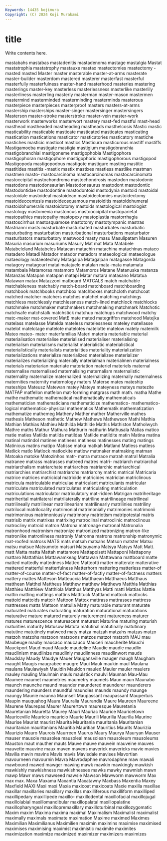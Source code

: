 ```yaml
---
Keywords: 14435 kojimura
Copyright: (C) 2024 Koji Murakami
---
```


# title

Write contents here.



 mastabahs
mastabas mastadenitis mastadenoma mastage mastalgia Mastat mastatrophia mastatrophy mastauxe mastax
mastectomies mastectomy -masted masted Master master masterable master-at-arms masterate master-builder
masterdom mastered masterer masterfast masterful masterfully masterfulness master-hand masterhood masteries
mastering masterings master-key masterless masterlessness masterlike masterlily masterliness masterling masterly
masterman master-mason mastermen mastermind masterminded masterminding masterminds masterous masterpiece masterpieces
masterproof masters masters-at-arms mastership masterships master-singer mastersinger mastersingers Masterson master-stroke
masterstroke master-vein master-work masterwork masterworks masterwort mastery mast-fed mastful mast-head
masthead mastheaded mastheading mastheads masthelcosis Mastic mastic masticability masticable masticate
masticated masticates masticating mastication mastications masticator masticatories masticatory mastiche mastiches
masticic masticot mastics Masticura masticurous mastiff mastiffs Mastigamoeba mastigate mastigia
mastigium mastigobranchia mastigobranchial mastigoneme mastigophobia Mastigophora mastigophoran mastigophore mastigophoric mastigophorous
mastigopod Mastigopoda mastigopodous mastigote mastigure masting mastitic mastitides mastitis -mastix
mastix mastixes mastless mastlike mastman mastmen masto- mastocarcinoma mastocarcinomas mastocarcinomata
mastoccipital mastochondroma mastochondrosis mastodon mastodonic mastodons mastodonsaurian Mastodonsaurus mastodont mastodontic
Mastodontidae mastodontine mastodontoid mastodynia mastoid mastoidal mastoidale mastoideal mastoidean mastoidectomies
mastoidectomy mastoideocentesis mastoideosquamous mastoiditis mastoidohumeral mastoidohumeralis mastoidotomy mastoids mastological mastologist
mastology mastomenia mastoncus mastooccipital mastoparietal mastopathies mastopathy mastopexy mastoplastia mastorrhagia
mastoscirrhus mastosquamose mastotomy mastotympanic mastras Mastrianni masts masturbate masturbated masturbates
masturbatic masturbating masturbation masturbational masturbations masturbator masturbators masturbatory mastwood masty
masu Masulipatam Masuren Masuria masurium masuriums Masury Mat mat Mata
Matabele Matabeleland Matabeles Matacan matachin matachina matachinas mataco matadero Matadi
Matador matador matadors mataeological mataeologue mataeology mataeotechny Matagalpa Matagalpan matagasse
Matagorda matagory matagouri matai matajuelo matalan mata-mata matamata matambala Matamoras
matamoro Matamoros Matane Matanuska matanza Matanzas Matapan matapan matapi Matar
matara matasano Matatua Matawan matax Matazzoni matboard MATCALS match matchable
matchableness matchably match-board matchboard matchboarding matchbook matchbooks matchbox matchboxes matchcloth
matchcoat matched matcher matchers matches matchet matching matchings matchless matchlessly
matchlessness match-lined matchlock matchlocks matchmake matchmaker matchmakers matchmaking matchmark Matchotic
matchsafe matchstalk matchstick matchup matchups matchwood matchy matc-maker mat-covered MatE
mate mated mategriffon matehood Matejka matelass matelasse Matelda mateless matelessness
mateley matellasse matelot matelotage matelote matelotes matelotte matelow mately matemilk
Mateo mateo- mater materfamilias Materi materia materiable material materialisation materialise
materialised materialiser materialising materialism materialisms materialist materialistic materialistical materialistically materialists
materialities materiality materialization materializations materialize materialized materializee materializer materializes materializing
materially materialman materialmen materialness materials materiarian materiate materiation materiel materiels
maternal maternalise maternalised maternalising maternalism maternalistic maternality maternalize maternalized maternalizing
maternally maternalness maternities maternity maternology maters Materse mates mateship mateships
Mateusz Matewan matey Mateya mateyness mateys matezite MATFAP matfellon matfelon
mat-forming matgrass math math. matha Mathe mathe mathematic mathematical mathematically
mathematicals mathematician mathematicians mathematicize mathematico- mathematico-logical mathematico-physical mathematics Mathematik mathematization
mathematize mathemeg Matheny Mather mather Matherville mathes mathesis Matheson mathetic
Mathew Mathews Mathewson Mathi Mathia Mathian Mathias Mathieu Mathilda Mathilde
Mathis Mathiston Matholwych Mathre maths Mathur Mathura Mathurin mathurin Mathusala
Matias matico matie maties Matilda matilda matildas Matilde matildite matin
Matina matina matinal matindol matinee matinees matiness matinesses mating matings
Matinicus matins matipo Matisse matka matkah Matland Matless matless Matlick
matlo Matlock matlockite matlow matmaker matmaking matman Matoaka matoke Matozinhos
matr- matra matrace matrah matral Matralia matranee matrass matrasses matreed
matres matri- matriarch matriarchal matriarchalism matriarchate matriarches matriarchic matriarchical matriarchies
matriarchist matriarchs matriarchy matric matrical Matricaria matrice matrices matricidal matricide
matricides matriclan matriclinous matricula matriculable matriculae matriculant matriculants matricular matriculate
matriculated matriculates matriculating matriculation matriculations matriculator matriculatory mat-ridden Matrigan matriheritage
matriherital matrilateral matrilaterally matriline matrilineage matrilineal matrilineally matrilinear matrilinearism matrilinearly
matrilinies matriliny matrilocal matrilocality matrimonial matrimonially matrimonies matrimonii matrimonious matrimoniously
matrimony matriotism matripotestal matris matrisib matrix matrixes matrixing matroclinal matroclinic
matroclinous matrocliny matroid matron Matrona matronage matronal Matronalia matronhood matronism
matronize matronized matronizing matron-like matronlike matronliness matronly Matronna matrons matronship
matronymic mat-roofed matross MATS mats matsah matsahs Matson matster Matsu
matsu matsue Matsumoto matsuri Matsuyama Matsya Matsys Matt Matt. matt
Matta matta Mattah mattamore Mattapoisett Mattaponi Mattapony mattaro Mattathias Mattawamkeag
Mattawan Mattawana mattboard matte matted mattedly mattedness Matteo Matteotti matter
matterate matterative mattered matterful matterfulness Matterhorn mattering matterless matter-of matter-of-course
matter-of-fact matter-of-factly matter-of-factness matters mattery mattes Matteson Matteuccia Matthaean Matthaeus
Matthaus matthean Matthei Mattheus Matthew matthew Matthews Matthia Matthias Matthieu
Matthiew Matthiola Matthus Matthyas Matti matti Mattias Mattie mattin matting
mattings mattins Mattituck Mattland mattock mattocks mattoid mattoids mattoir Mattoon
Mattox mattrass mattrasses mattress mattresses matts Mattson mattulla Matty maturable
maturant maturate maturated maturates maturating maturation maturational maturations maturative mature
matured maturely maturement matureness maturer matures maturescence maturescent maturest Maturine
maturing maturish maturities maturity Matusow Matuta matutinal matutinally matutinary matutine
matutinely matweed maty matza matzah matzahs matzas matzo matzoh matzohs
matzoon matzoons matzos matzot matzoth MAU mau Maubeuge mauby maucaco
maucauco Mauceri maucherite Mauchi Mauckport Maud maud Maude maudeline Maudie
maudle maudlin maudlinism maudlinize maudlinly maudlinness maudlinwort mauds Maudslay Maudy
Maudye Mauer Maugansville mauger maugh Maugham maught Maugis maugrabee maugre
Maui Mauk maukin maul Maulana maulana Maulawiyah Mauldin Mauldon mauled
Mauler mauler maulers mauley mauling Maulmain mauls maulstick maulvi Mauman
Mau-Mau Maumee maumet maumetries maumetry maumets Maun maun Maunabo maunch
maunche maund maunder maundered maunderer maunderers maundering maunders maundful maundies
maunds maundy maunge maungy Maunie maunna Maunsell Maupassant maupassant Maupertuis
Maupin mauquahog Maura Mauralia Maurandia Maure Maureen Maureene Maurene Maurepas
Maurer Maurertown mauresque Mauretania Mauretanian Mauretta Maurey Mauri Mauriac Maurice
Mauricetown Mauriceville Mauricio mauricio Maurie Maurili Maurilia Maurilla Maurine Maurise
Maurist maurist Maurita Mauritania mauritania Mauritanian mauritanian mauritanians Mauritia Mauritian
Mauritius Maurits Maurizia Maurizio Mauro Maurois Maurreen Maurus Maury Maurya
Mauryan Mauser mauser mausole mausolea mausoleal mausolean mausoleum mausoleums Mauston
maut mauther mauts Mauve mauve mauvein mauveine mauves mauvette mauvine
maux maven mavens maverick mavericks mavie mavies Mavilia mavin mavins
Mavis mavis Mavisdale mavises Mavortian mavourneen mavournin Mavra Mavrodaphne mavrodaphne
maw mawali mawbound mawed mawger mawing mawk mawkin mawkingly mawkish
mawkishly mawkishness mawkishnesses mawks mawky mawmish mawn mawp Mawr maws
mawseed mawsie Mawson Mawworm mawworm Max max max. Maxa Maxama
Maxantia Maxatawny Maxbass Maxentia Maxey Maxfield MAXI Maxi maxi Maxia
maxicoat maxicoats Maxie maxilla maxillae maxillar maxillaries maxillary maxillas maxilliferous
maxilliform maxilliped maxillipedary maxillipede maxillo- maxillodental maxillofacial maxillojugal maxillolabial maxillomandibular
maxillopalatal maxillopalatine maxillopharyngeal maxillopremaxillary maxilloturbinal maxillozygomatic Maxim maxim Maxima maxima
maximal Maximalism Maximalist maximalist maximally maximals maximate maximation Maxime maximed
Maximes Maximilian Maximilianus Maximilien maximin maximins maximise maximised maximises maximising
maximist maximistic maximite maximites maximization maximize maximized maximizer maximizers maximizes
